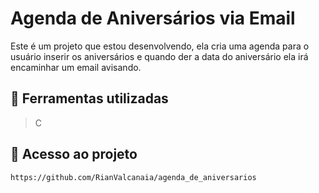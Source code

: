 # Agenda de Aniversários via Email

Este é um projeto que estou desenvolvendo, ela cria uma agenda para o usuário inserir os aniversários e quando der a data do aniversário ela irá encaminhar um email avisando.

## 🔨 Ferramentas utilizadas
> C

## 📁 Acesso ao projeto 
```
https://github.com/RianValcanaia/agenda_de_aniversarios
```

